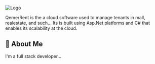 
![Logo](https://www.rentmanager.com/wp-content/uploads/2014/11/rent-manager-logo.png)



QemerRent is the a cloud software used to manage tenants in mall, realestate, and such... Its is built using Asp.Net platforms and C# that enables its scalability at the cloud.



## 🚀 About Me
I'm a full stack developer...
